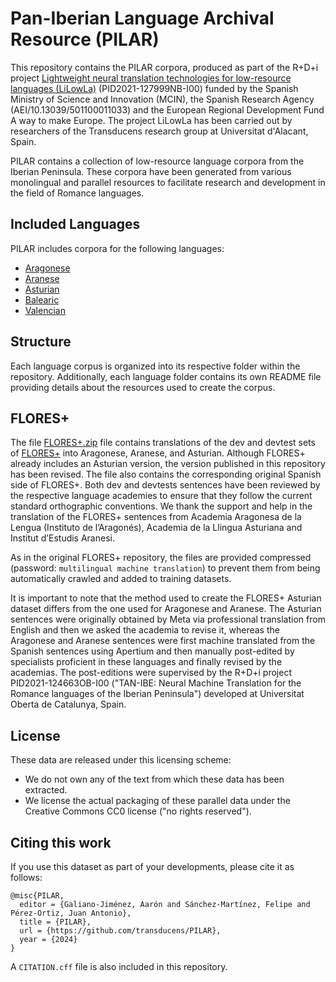 # Pan-Iberian Language Archival Resource (PILAR)

This repository contains the PILAR corpora, produced as part of the R+D+i project [Lightweight neural translation technologies for low-resource languages (LiLowLa)](https://transducens.dlsi.ua.es/lilowla/) (PID2021-127999NB-I00) funded by the Spanish Ministry
of Science and Innovation (MCIN), the Spanish Research Agency (AEI/10.13039/501100011033) and the European Regional Development Fund A way to make Europe. The project LiLowLa has been carried out by researchers of the Transducens research group at Universitat d'Alacant, Spain.

PILAR contains a collection of low-resource language corpora from the Iberian Peninsula. These corpora have been generated from various monolingual and parallel resources to facilitate research and development in the field of Romance languages.

## Included Languages

PILAR includes corpora for the following languages:

- [Aragonese](https://github.com/transducens/PILAR/tree/main/aragonese)
- [Aranese](https://github.com/transducens/PILAR/tree/main/aranese)
- [Asturian](https://github.com/transducens/PILAR/tree/main/asturian)
- [Balearic](https://github.com/transducens/PILAR/tree/main/balearic)
- [Valencian](https://github.com/transducens/PILAR/tree/main/valencian)

## Structure

Each language corpus is organized into its respective folder within the repository. Additionally, each language folder contains its own README file providing details about the resources used to create the corpus.

## FLORES+ 

The file [FLORES+.zip](https://github.com/transducens/PILAR/blob/main/FLORES%2B.zip) file contains translations of the dev and devtest sets of [FLORES+](https://github.com/openlanguagedata/flores) into Aragonese, Aranese, and Asturian. Although FLORES+ already includes an Asturian version, the version published in this repository has been revised. The file also contains the corresponding original Spanish side of FLORES+. Both dev and devtests sentences have been reviewed by the respective language academies to ensure that they follow the current standard orthographic conventions. We thank the support and help in the translation of the FLORES+ sentences from Academia Aragonesa de la Lengua (Instituto de l’Aragonés), Academia de la Llingua Asturiana and Institut d’Estudis Aranesi.

As in the original FLORES+ repository, the files are provided compressed (password: `multilingual machine translation`) to prevent them from being automatically crawled and added to training datasets.

It is important to note that the method used to create the FLORES+ Asturian dataset differs from the one used for Aragonese and Aranese. The Asturian sentences were originally obtained by Meta via professional translation from English and then we asked the academia to revise it, whereas the Aragonese and Aranese sentences were first machine translated from the Spanish sentences using Apertium and then manually post-edited by specialists proficient in these languages and finally revised by the academias. The post-editions were supervised by the R+D+i project PID2021-124663OB-I00 ("TAN-IBE: Neural Machine Translation for the Romance languages of the Iberian Peninsula") developed at Universitat Oberta de Catalunya, Spain.

## License

These data are released under this licensing scheme:
 * We do not own any of the text from which these data has been extracted.
 * We license the actual packaging of these parallel data under the Creative
   Commons CC0 license ("no rights reserved").

## Citing this work

If you use this dataset as part of your developments, please cite it as follows:

```
@misc{PILAR,
  editor = {Galiano-Jiménez, Aarón and Sánchez-Martínez, Felipe and Pérez-Ortiz, Juan Antonio},
  title = {PILAR},
  url = {https://github.com/transducens/PILAR},
  year = {2024}
}
```

A `CITATION.cff` file is also included in this repository.
